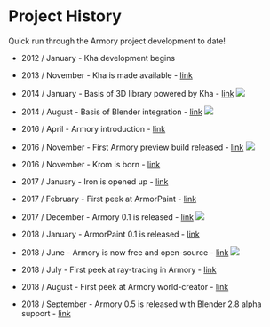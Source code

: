  # Project History

 Quick run through the Armory project development to date!

 - 2012 / January - Kha development begins

 - 2013 / November - Kha is made available - [link](https://twitter.com/robdangerous/status/273613762945249280)

 - 2014 / January - Basis of 3D library powered by Kha - [link](https://twitter.com/luboslenco/status/432291001319686144)
![](https://github.com/armory3d/armory_wiki_images/raw/master/remarks/01.png)

 - 2014 / August - Basis of Blender integration - [link](https://twitter.com/luboslenco/status/506187749800816640)
![](https://github.com/armory3d/armory_wiki_images/raw/master/remarks/02.jpg)

 - 2016 / April - Armory introduction - [link](https://twitter.com/luboslenco/status/725705080683548672)

 - 2016 / November - First Armory preview build released - [link](https://twitter.com/luboslenco/status/803240355982442496)
![](https://github.com/armory3d/armory_wiki_images/raw/master/remarks/03.jpg)

 - 2016 / November - Krom is born - [link](https://www.youtube.com/watch?v=e8zbyyA3M5w&feature=youtu.be&list=PLLW5YfXlahjMnL0V7pqAQonVck04YvseF&t=1992)

 - 2017 / January - Iron is opened up - [link](https://twitter.com/luboslenco/status/820978228194066432)

 - 2017 / February - First peek at ArmorPaint - [link](https://twitter.com/luboslenco/status/828612926374293505)

 - 2017 / December - Armory 0.1 is released - [link](https://twitter.com/luboslenco/status/938078038662811648)
  ![](https://github.com/armory3d/armory_wiki_images/raw/master/remarks/04.jpg)

 - 2018 / January - ArmorPaint 0.1 is released - [link](https://twitter.com/luboslenco/status/954379049664700417)

 - 2018 / June - Armory is now free and open-source - [link](https://twitter.com/luboslenco/status/1004775294983659521)
 ![](https://github.com/armory3d/armory_wiki_images/raw/master/remarks/05.jpg)

 - 2018 / July - First peek at ray-tracing in Armory - [link](https://twitter.com/luboslenco/status/1024315309715542017)

 - 2018 / August - First peek at Armory world-creator - [link](https://twitter.com/luboslenco/status/1027923677956980739)

 - 2018 / September - Armory 0.5 is released with Blender 2.8 alpha support - [link](https://twitter.com/luboslenco/status/1004775294983659521)
